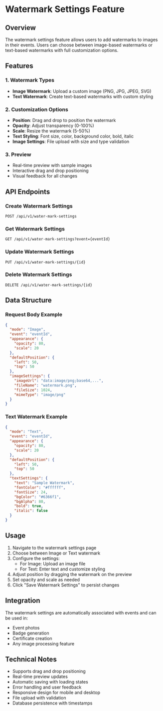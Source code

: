 # Watermark Settings Feature

## Overview
The watermark settings feature allows users to add watermarks to images in their events. Users can choose between image-based watermarks or text-based watermarks with full customization options.

## Features

### 1. Watermark Types
- **Image Watermark**: Upload a custom image (PNG, JPG, JPEG, SVG)
- **Text Watermark**: Create text-based watermarks with custom styling

### 2. Customization Options
- **Position**: Drag and drop to position the watermark
- **Opacity**: Adjust transparency (0-100%)
- **Scale**: Resize the watermark (5-50%)
- **Text Styling**: Font size, color, background color, bold, italic
- **Image Settings**: File upload with size and type validation

### 3. Preview
- Real-time preview with sample images
- Interactive drag and drop positioning
- Visual feedback for all changes

## API Endpoints

### Create Watermark Settings
```
POST /api/v1/water-mark-settings
```

### Get Watermark Settings
```
GET /api/v1/water-mark-settings?event={eventId}
```

### Update Watermark Settings
```
PUT /api/v1/water-mark-settings/{id}
```

### Delete Watermark Settings
```
DELETE /api/v1/water-mark-settings/{id}
```

## Data Structure

### Request Body Example
```json
{
  "mode": "Image",
  "event": "eventId",
  "appearance": {
    "opacity": 80,
    "scale": 20
  },
  "defaultPosition": {
    "left": 50,
    "top": 50
  },
  "imageSettings": {
    "imageUrl": "data:image/png;base64,...",
    "fileName": "watermark.png",
    "fileSize": 1024,
    "mimeType": "image/png"
  }
}
```

### Text Watermark Example
```json
{
  "mode": "Text",
  "event": "eventId",
  "appearance": {
    "opacity": 80,
    "scale": 20
  },
  "defaultPosition": {
    "left": 50,
    "top": 50
  },
  "textSettings": {
    "text": "Sample Watermark",
    "fontColor": "#ffffff",
    "fontSize": 24,
    "bgColor": "#6366f1",
    "bgAlpha": 80,
    "bold": true,
    "italic": false
  }
}
```

## Usage

1. Navigate to the watermark settings page
2. Choose between Image or Text watermark
3. Configure the settings:
   - For Image: Upload an image file
   - For Text: Enter text and customize styling
4. Adjust position by dragging the watermark on the preview
5. Set opacity and scale as needed
6. Click "Save Watermark Settings" to persist changes

## Integration

The watermark settings are automatically associated with events and can be used in:
- Event photos
- Badge generation
- Certificate creation
- Any image processing feature

## Technical Notes

- Supports drag and drop positioning
- Real-time preview updates
- Automatic saving with loading states
- Error handling and user feedback
- Responsive design for mobile and desktop
- File upload with validation
- Database persistence with timestamps 